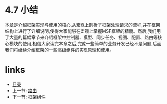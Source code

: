 # 4.7 小结

本章是介绍框架实现与使用的核心,从宏观上剖析了框架处理请求的流程,并在框架结构上进行了详细说明,使得大家能够在宏观上掌握MSF框架的精髓。然后,我们用了大量的篇幅章节来介绍框架中控制器、模型、同步任务、视图、配置、路由等核心模块的使用,相信大家读完本章之后,完成一些简单的业务开发已经不是问题,后面我们将继续介绍框架的一些高级组件的实现原理和使用。

# links
  * [目录](<preface.md>)
  * 上一节: [路由](<04.7.md>)
  * 下一节: [框架组件](<05.0.md>)